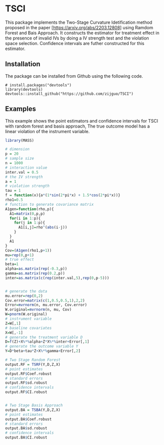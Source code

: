 # TSCI
This package implements the Two-Stage Curvature Idetification method proposed in the paper [https://arxiv.org/abs/2203.12808] using Ramdom Forest and Bais Approach. It constructs the estimator for treatment effect in the presence of invalid IVs by doing a IV strength test and the violation space selection. Confidence intervals are futher constructed for this estimator.


## Installation
The package can be installed from Github using the following code.
```
# install.packages("devtools")
library(devtools)
devtools::install_github("https://github.com/zijguo/TSCI")
```

## Examples
This example shows the point estimators and confidence intervals for TSCI with random forest and basis approach, The true outcome model has a linear violation of the instrument variable.

``` r
library(MASS)

# dimension
p = 20
# sample size
n = 1000
# interaction value
inter.val = 0.5
# the IV strength
a = 1
# violation strength
tau = 1
f = function(x){a*(1*sin(2*pi*x) + 1.5*cos(2*pi*x))}
rho1=0.5
# function to generate covariance matrix
A1gen=function(rho,p){
  A1=matrix(0,p,p)
  for(i in 1:p){
    for(j in 1:p){
      A1[i,j]=rho^(abs(i-j))
    }
  }
  A1
}
Cov=(A1gen(rho1,p+1))
mu=rep(0,p+1)
# true effect
beta=1
alpha=as.matrix(rep(-0.3,p))
gamma=as.matrix(rep(0.2,p))
inter=as.matrix(c(rep(inter.val,5),rep(0,p-5)))


# generate the data
mu.error=rep(0,2)
Cov.error=matrix(c(1,0.5,0.5,1),2,2)
Error=mvrnorm(n, mu.error, Cov.error)
W.original=mvrnorm(n, mu, Cov)
W=pnorm(W.original)
# instrument variable
Z=W[,1]
# baseline covariates
X=W[,-1]
# generate the treatment variable D
D=f(Z)+X%*%alpha+Z*X%*%inter+Error[,1]
# generate the outcome variable Y
Y=D*beta+tau*Z+X%*%gamma+Error[,2]

# Two Stage Random Forest
output.RF = TSRF(Y,D,Z,X)
# point estimates
output.RF$Coef.robust
# standard errors
output.RF$sd.robust
# confidence intervals
output.RF$CI.robust


# Two Stage Basis Approach
output.BA = TSBA(Y,D,Z,X)
# point estimates
output.BA$Coef.robust
# standard errors
output.BA$sd.robust
# confidence intervals
output.BA$CI.robust
```
